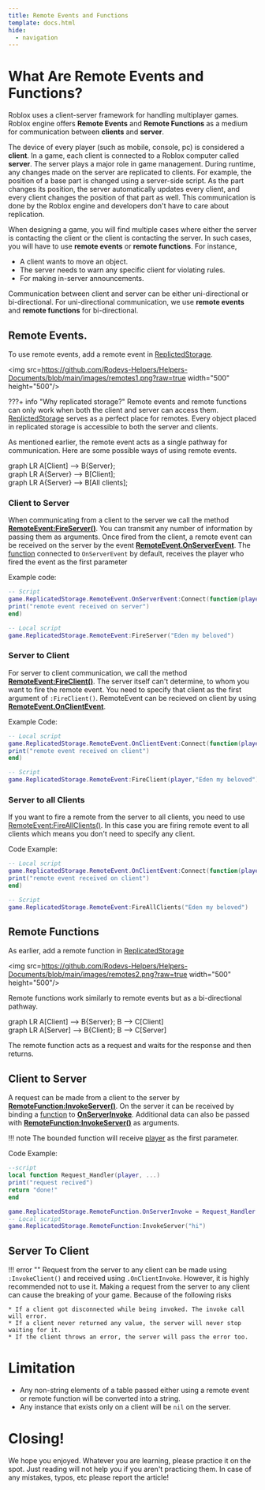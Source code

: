 ```yaml
---
title: Remote Events and Functions
template: docs.html
hide:
  - navigation
---
```

# What Are Remote Events and Functions?
Roblox uses a client-server framework for handling multiplayer games. Roblox engine offers **Remote Events** and **Remote Functions** as a medium for communication between **clients** and **server**.

The device of every player (such as mobile, console, pc) is considered a **client**. In a game, each client is connected to a Roblox computer called **server**. The server plays a major role in game management.
During runtime, any changes made on the server are replicated to clients. 
For example, the position of a base part is changed using a server-side script. As the part changes its position, the server automatically updates every client, and every client changes the position of that part as well. This communication is done by the Roblox engine and developers don't have to care about replication. 

When designing a game, you will find multiple cases where either the server is contacting the client or the client is contacting the server. In such cases, you will have to use **remote events** or **remote functions**. For instance,

* A client wants to move an object.
* The server needs to warn any specific client for violating rules.
* For making in-server announcements.

Communication between client and server can be either uni-directional or bi-directional. For uni-directional communication, we use **remote events** and **remote functions** for bi-directional. 

## Remote Events.
To use remote events, add a remote event in [ReplictedStorage](https://developer.roblox.com/en-us/api-reference/class/ReplicatedStorage).

<img src=https://github.com/Rodevs-Helpers/Helpers-Documents/blob/main/images/remotes1.png?raw=true width="500" height="500"/>

???+ info "Why replicated storage?"
	Remote events and remote functions can only work when both the client and server can access them. [ReplictedStorage](https://developer.roblox.com/en-us/api-reference/class/ReplicatedStorage) serves as a perfect place for remotes. Every object placed in replicated storage is accessible to both the server and clients.

As mentioned earlier, the remote event acts as a single pathway for communication. Here are some possible ways of using remote events.

<div class="mermaid">
graph LR  
   A[Client] --> B{Server};
</div>
<div class="mermaid">
graph LR  
   A{Server} --> B[Client];
</div>
<div class="mermaid">
graph LR  
   A{Server} --> B[All clients];
</div>

### Client to Server
When communicating from a client to the server we call the method **[RemoteEvent:FireServer()](https://developer.roblox.com/en-us/api-reference/function/RemoteEvent/FireServer)**. You can transmit any number of information by passing them as arguments.
Once fired from the client, a remote event can be received on the server by the event **[RemoteEvent.OnServerEvent](https://developer.roblox.com/en-us/api-reference/event/RemoteEvent/OnServerEvent)**. The [function](https://developer.roblox.com/en-us/articles/Function) connected to `OnServerEvent` by default, receives the player who fired the event as the first parameter

Example code:

```lua
-- Script
game.ReplicatedStorage.RemoteEvent.OnServerEvent:Connect(function(player, ...)
print("remote event received on server")
end)

-- Local script
game.ReplicatedStorage.RemoteEvent:FireServer("Eden my beloved")
```

### Server to Client
For server to client communication, we call the method **[RemoteEvent:FireClient()](https://developer.roblox.com/en-us/api-reference/function/RemoteEvent/FireClient)**. The server itself can't determine, to whom you want to fire the remote event. You need to specify that client as the first argument of `:FireClient()`. 
RemoteEvent can be recieved on client by using **[RemoteEvent.OnClientEvent](https://developer.roblox.com/en-us/api-reference/event/RemoteEvent/OnClientEvent)**. 

Example Code:

```lua
-- Local script
game.ReplicatedStorage.RemoteEvent.OnClientEvent:Connect(function(player, ...)
print("remote event received on client")
end)

-- Script
game.ReplicatedStorage.RemoteEvent:FireClient(player,"Eden my beloved") 
```

### Server to all Clients
If you want to fire a remote from the server to all clients, you need to use [RemoteEvent:FireAllClients()](https://developer.roblox.com/en-us/api-reference/function/RemoteEvent/FireAllClients). In this case you are firing remote event to all clients which means you don't need to specify any client.

Code Example:

```lua
-- Local script
game.ReplicatedStorage.RemoteEvent.OnClientEvent:Connect(function(player, ...)
print("remote event received on client")
end)

-- Script
game.ReplicatedStorage.RemoteEvent:FireAllClients("Eden my beloved") 
```

## Remote Functions
As earlier, add a remote function in [ReplicatedStorage](https://developer.roblox.com/en-us/api-reference/class/ReplicatedStorage)

<img src=https://github.com/Rodevs-Helpers/Helpers-Documents/blob/main/images/remotes2.png?raw=true width="500" height="500"/>

Remote functions work similarly to remote events but as a bi-directional pathway.

<div class="mermaid">
graph LR  
   A[Client] --> B{Server};
   B --> C[Client]
</div>
<div class="mermaid">
graph LR  
   A[Server] --> B{Client};
   B --> C[Server]
</div>

The remote function acts as a request and waits for the response and then returns.

## Client to Server
A request can be made from a client to the server by **[RemoteFunction:InvokeServer()](https://developer.roblox.com/en-us/api-reference/function/RemoteFunction/InvokeServer)**. On the server it can be received by binding a [function]() to **[OnServerInvoke](https://developer.roblox.com/en-us/api-reference/callback/RemoteFunction/OnServerInvoke)**. Additional data can also be passed with **[RemoteFunction:InvokeServer()](https://developer.roblox.com/en-us/api-reference/function/RemoteFunction/InvokeServer)** as arguments.

!!! note
	The bounded function will receive [player](https://developer.roblox.com/en-us/api-reference/class/Player) as the first parameter.

Code Example: 

```lua
--script
local function Request_Handler(player, ...)
print("request recived")
return "done!"
end

game.ReplicatedStorage.RemoteFunction.OnServerInvoke = Request_Handler
-- Local script
game.ReplicatedStorage.RemoteFunction:InvokeServer("hi")
```

## Server To Client
!!! error ""
	Request from the server to any client can be made using `:InvokeClient()` and received using `.OnClientInvoke`. However, it is highly recommended not to use it. Making a request from the server to any client can cause the breaking of your game. Because of the following risks

    * If a client got disconnected while being invoked. The invoke call will error.
    * If a client never returned any value, the server will never stop waiting for it.
    * If the client throws an error, the server will pass the error too.

# Limitation
* Any non-string elements of a table passed either using a remote event or remote function will be converted into a string.
* Any instance that exists only on a client will be `nil` on the server.

# Closing!
We hope you enjoyed. Whatever you are learning, please practice it on the spot. Just reading will not help you if you aren't practicing them.
In case of any mistakes, typos, etc please report the article!
